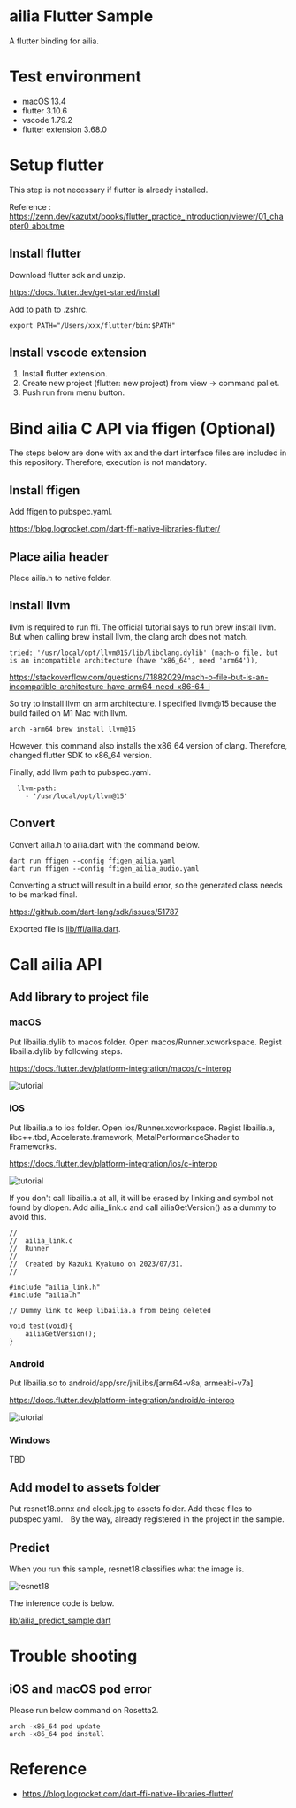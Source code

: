 # ailia Flutter Sample

A flutter binding for ailia.

# Test environment

- macOS 13.4
- flutter 3.10.6
- vscode 1.79.2
- flutter extension 3.68.0

# Setup flutter

This step is not necessary if flutter is already installed.

Reference : https://zenn.dev/kazutxt/books/flutter_practice_introduction/viewer/01_chapter0_aboutme

## Install flutter

Download flutter sdk and unzip.

https://docs.flutter.dev/get-started/install

Add to path to .zshrc.

```
export PATH="/Users/xxx/flutter/bin:$PATH"
```

## Install vscode extension

1. Install flutter extension.
2. Create new project (flutter: new project) from view -> command pallet.
3. Push run from menu button.

# Bind ailia C API via ffigen (Optional)

The steps below are done with ax and the dart interface files are included in this repository. Therefore, execution is not mandatory.

## Install ffigen

Add ffigen to pubspec.yaml.

https://blog.logrocket.com/dart-ffi-native-libraries-flutter/

## Place ailia header

Place ailia.h to native folder.

## Install llvm

llvm is required to run ffi. The official tutorial says to run brew install llvm. But when calling brew install llvm, the clang arch does not match.

```
tried: '/usr/local/opt/llvm@15/lib/libclang.dylib' (mach-o file, but is an incompatible architecture (have 'x86_64', need 'arm64')),
```

https://stackoverflow.com/questions/71882029/mach-o-file-but-is-an-incompatible-architecture-have-arm64-need-x86-64-i

So try to install llvm on arm architecture. I specified llvm@15 because the build failed on M1 Mac with llvm.

```
arch -arm64 brew install llvm@15
```

However, this command also installs the x86_64 version of clang. Therefore, changed flutter SDK to x86_64 version.

Finally, add llvm path to pubspec.yaml.

```
  llvm-path:
    - '/usr/local/opt/llvm@15'
```

## Convert

Convert ailia.h to ailia.dart with the command below.

```
dart run ffigen --config ffigen_ailia.yaml
dart run ffigen --config ffigen_ailia_audio.yaml
```

Converting a struct will result in a build error, so the generated class needs to be marked final.

https://github.com/dart-lang/sdk/issues/51787

Exported file is [lib/ffi/ailia.dart](lib/ffi/ailia.dart).

# Call ailia API

## Add library to project file

### macOS

Put libailia.dylib to macos folder. Open macos/Runner.xcworkspace. Regist libailia.dylib by following steps.

https://docs.flutter.dev/platform-integration/macos/c-interop

![tutorial](tutorial/macos.png)

### iOS

Put libailia.a to ios folder. Open ios/Runner.xcworkspace. Regist libailia.a, libc++.tbd, Accelerate.framework, MetalPerformanceShader to Frameworks.

https://docs.flutter.dev/platform-integration/ios/c-interop

![tutorial](tutorial/ios.png)

If you don't call libailia.a at all, it will be erased by linking and symbol not found by dlopen. Add ailia_link.c and call ailiaGetVersion() as a dummy to avoid this.

```
//
//  ailia_link.c
//  Runner
//
//  Created by Kazuki Kyakuno on 2023/07/31.
//

#include "ailia_link.h"
#include "ailia.h"

// Dummy link to keep libailia.a from being deleted

void test(void){
    ailiaGetVersion();
}
```

### Android

Put libailia.so to android/app/src/jniLibs/[arm64-v8a, armeabi-v7a].

https://docs.flutter.dev/platform-integration/android/c-interop

![tutorial](tutorial/android.png)

### Windows

TBD

## Add model to assets folder

Put resnet18.onnx and clock.jpg to assets folder. Add these files to pubspec.yaml.　By the way, already registered in the project in the sample.

## Predict

When you run this sample, resnet18 classifies what the image is.

![resnet18](tutorial/resnet18.png)

The inference code is below.

[lib/ailia_predict_sample.dart](lib/ailia_predict_sample.dart)

# Trouble shooting

## iOS and macOS pod error

Please run below command on Rosetta2.

```
arch -x86_64 pod update
arch -x86_64 pod install
```
# Reference

- https://blog.logrocket.com/dart-ffi-native-libraries-flutter/

